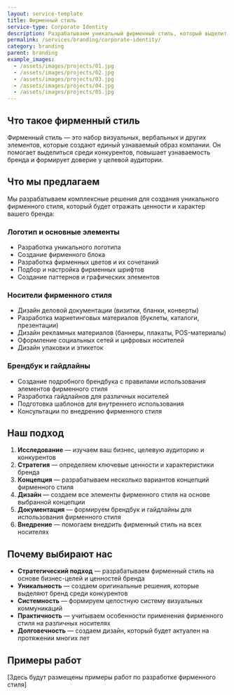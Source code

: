 ```yaml
---
layout: service-template
title: Фирменный стиль
service-type: Corporate Identity
description: Разрабатываем уникальный фирменный стиль, который выделит ваш бренд среди конкурентов и создаст узнаваемый образ компании.
permalink: /services/branding/corporate-identity/
category: branding
parent: branding
example_images:
  - /assets/images/projects/01.jpg
  - /assets/images/projects/02.jpg
  - /assets/images/projects/03.jpg
  - /assets/images/projects/04.jpg
  - /assets/images/projects/05.jpg
---
```


## Что такое фирменный стиль

Фирменный стиль — это набор визуальных, вербальных и других элементов, которые создают единый узнаваемый образ компании. Он помогает выделиться среди конкурентов, повышает узнаваемость бренда и формирует доверие у целевой аудитории.

## Что мы предлагаем

Мы разрабатываем комплексные решения для создания уникального фирменного стиля, который будет отражать ценности и характер вашего бренда:

### Логотип и основные элементы

- Разработка уникального логотипа
- Создание фирменного блока
- Разработка фирменных цветов и их сочетаний
- Подбор и настройка фирменных шрифтов
- Создание паттернов и графических элементов

### Носители фирменного стиля

- Дизайн деловой документации (визитки, бланки, конверты)
- Разработка маркетинговых материалов (буклеты, каталоги, презентации)
- Дизайн рекламных материалов (баннеры, плакаты, POS-материалы)
- Оформление социальных сетей и цифровых носителей
- Дизайн упаковки и этикеток

### Брендбук и гайдлайны

- Создание подробного брендбука с правилами использования элементов фирменного стиля
- Разработка гайдлайнов для различных носителей
- Подготовка шаблонов для внутреннего использования
- Консультации по внедрению фирменного стиля

## Наш подход

1. **Исследование** — изучаем ваш бизнес, целевую аудиторию и конкурентов
2. **Стратегия** — определяем ключевые ценности и характеристики бренда
3. **Концепция** — разрабатываем несколько вариантов концепций фирменного стиля
4. **Дизайн** — создаем все элементы фирменного стиля на основе выбранной концепции
5. **Документация** — формируем брендбук и гайдлайны для использования фирменного стиля
6. **Внедрение** — помогаем внедрить фирменный стиль на всех носителях

## Почему выбирают нас

- **Стратегический подход** — разрабатываем фирменный стиль на основе бизнес-целей и ценностей бренда
- **Уникальность** — создаем оригинальные решения, которые выделяют бренд среди конкурентов
- **Системность** — формируем целостную систему визуальных коммуникаций
- **Практичность** — учитываем особенности применения фирменного стиля на различных носителях
- **Долговечность** — создаем дизайн, который будет актуален на протяжении многих лет

## Примеры работ

[Здесь будут размещены примеры работ по разработке фирменного стиля]
